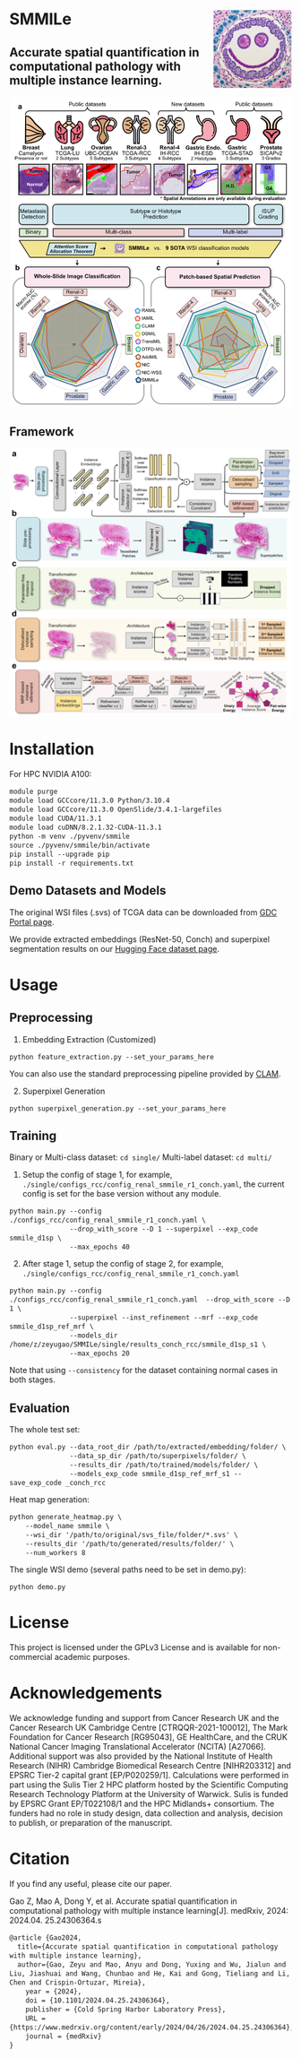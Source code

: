 SMMILe <img src="SmmileIcon.jpg" width="140px" align="right" />
===========
## Accurate spatial quantification in computational pathology with multiple instance learning.
![Graphic](SMMILe-graphical-abstract.png)
## Framework
![Graphic](SMMILeGraphic.png)

# Installation

For HPC NVIDIA A100:
```
module purge
module load GCCcore/11.3.0 Python/3.10.4
module load GCCcore/11.3.0 OpenSlide/3.4.1-largefiles
module load CUDA/11.3.1
module load cuDNN/8.2.1.32-CUDA-11.3.1
python -m venv ./pyvenv/smmile
source ./pyvenv/smmile/bin/activate
pip install --upgrade pip
pip install -r requirements.txt
```

## Demo Datasets and Models

The original WSI files (.svs) of TCGA data can be downloaded from [GDC Portal page](https://portal.gdc.cancer.gov/v1/repository).

We provide extracted embeddings (ResNet-50, Conch) and superpixel segmentation results on our [Hugging Face dataset page](https://huggingface.co/datasets/zeyugao/SMMILe_Datasets).


# Usage
## Preprocessing
1. Embedding Extraction (Customized)
```
python feature_extraction.py --set_your_params_here
```
You can also use the standard preprocessing pipeline provided by [CLAM](https://github.com/mahmoodlab/CLAM).

2. Superpixel Generation
```
python superpixel_generation.py --set_your_params_here
```

## Training

Binary or Multi-class dataset: ``` cd single/ ```
Multi-label dataset: ``` cd multi/ ```

1. Setup the config of stage 1, for example, ```./single/configs_rcc/config_renal_smmile_r1_conch.yaml```, the current config is set for the base version without any module. 
```
python main.py --config ./configs_rcc/config_renal_smmile_r1_conch.yaml \
               --drop_with_score --D 1 --superpixel --exp_code smmile_d1sp \
               --max_epochs 40
```
2. After stage 1, setup the config of stage 2, for example, ```./single/configs_rcc/config_renal_smmile_r1_conch.yaml```
```
python main.py --config ./configs_rcc/config_renal_smmile_r1_conch.yaml  --drop_with_score --D 1 \
               --superpixel --inst_refinement --mrf --exp_code smmile_d1sp_ref_mrf \
               --models_dir /home/z/zeyugao/SMMILe/single/results_conch_rcc/smmile_d1sp_s1 \
               --max_epochs 20
```
Note that using ```--consistency``` for the dataset containing normal cases in both stages.

## Evaluation
The whole test set:
```
python eval.py --data_root_dir /path/to/extracted/embedding/folder/ \
               --data_sp_dir /path/to/superpixels/folder/ \
               --results_dir /path/to/trained/models/folder/ \
               --models_exp_code smmile_d1sp_ref_mrf_s1 --save_exp_code _conch_rcc
```
Heat map generation:
```
python generate_heatmap.py \
    --model_name smmile \
    --wsi_dir '/path/to/original/svs_file/folder/*.svs' \
    --results_dir '/path/to/generated/results/folder/' \
    --num_workers 8
```
The single WSI demo (several paths need to be set in demo.py):
```
python demo.py
```

# License

This project is licensed under the GPLv3 License and is available for non-commercial academic purposes.

# Acknowledgements

We acknowledge funding and support from Cancer Research UK and the Cancer Research UK Cambridge Centre [CTRQQR-2021-100012], The Mark Foundation for Cancer Research [RG95043], GE HealthCare, and the CRUK National Cancer Imaging Translational Accelerator (NCITA) [A27066]. Additional support was also provided by the National Institute of Health Research (NIHR) Cambridge Biomedical Research Centre [NIHR203312] and EPSRC Tier-2 capital grant [EP/P020259/1]. Calculations were performed in part using the Sulis Tier 2 HPC platform hosted by the Scientific Computing Research Technology Platform at the University of Warwick. Sulis is funded by EPSRC Grant EP/T022108/1 and the HPC Midlands+ consortium. The funders had no role in study design, data collection and analysis, decision to publish, or preparation of the manuscript.

# Citation

If you find any useful, please cite our paper.

Gao Z, Mao A, Dong Y, et al. Accurate spatial quantification in computational pathology with multiple instance learning[J]. medRxiv, 2024: 2024.04. 25.24306364.s

```
@article {Gao2024,
  title={Accurate spatial quantification in computational pathology with multiple instance learning},
  author={Gao, Zeyu and Mao, Anyu and Dong, Yuxing and Wu, Jialun and Liu, Jiashuai and Wang, Chunbao and He, Kai and Gong, Tieliang and Li, Chen and Crispin-Ortuzar, Mireia},
	year = {2024},
	doi = {10.1101/2024.04.25.24306364},
	publisher = {Cold Spring Harbor Laboratory Press},
	URL = {https://www.medrxiv.org/content/early/2024/04/26/2024.04.25.24306364},
	journal = {medRxiv}
}
```
